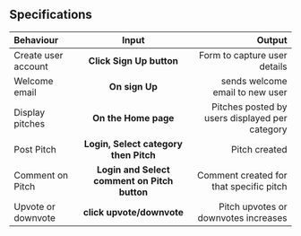 ## Specifications
| Behaviour | Input | Output |
| :---------------- | :---------------: | ------------------: |
| Create user account | **Click Sign Up button** | Form to capture user details|
| Welcome email | **On sign Up** | sends welcome email to new user|
| Display pitches | **On the Home page** | Pitches posted by users displayed per category |
| Post Pitch | **Login, Select category then Pitch** | Pitch created |
| Comment on Pitch | **Login and Select comment on Pitch button**  | Comment created for that specific pitch |
| Upvote or downvote | **click upvote/downvote**  | Pitch upvotes or downvotes increases  |
